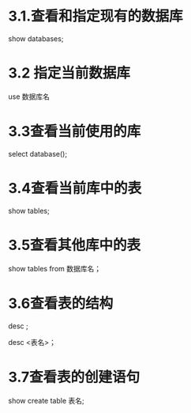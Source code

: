 # 3.1.查看和指定现有的数据库

show databases;

# 3.2 指定当前数据库

use 数据库名

# 3.3查看当前使用的库

select database();

# 3.4查看当前库中的表

show tables;

# 3.5查看其他库中的表

show tables from 数据库名；

# 3.6查看表的结构

desc  <table name>;

desc <表名>；

# 3.7查看表的创建语句

show create table 表名;

